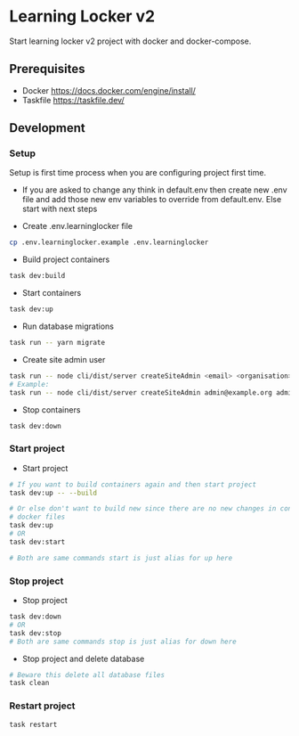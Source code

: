 # Learning Locker v2

Start learning locker v2 project with docker and docker-compose.

## Prerequisites

- Docker <https://docs.docker.com/engine/install/>
- Taskfile <https://taskfile.dev/>

## Development

### Setup

Setup is first time process when you are configuring project first time.

- If you are asked to change any think in default.env then create new .env file and
  add those new env variables to override from default.env. Else start with next steps

- Create .env.learninglocker file

```bash
cp .env.learninglocker.example .env.learninglocker
```

- Build project containers

```bash
task dev:build
```

- Start containers

```bash
task dev:up
```

- Run database migrations

```bash
task run -- yarn migrate
```

- Create site admin user

```bash
task run -- node cli/dist/server createSiteAdmin <email> <organisation> <password>
# Example:
task run -- node cli/dist/server createSiteAdmin admin@example.org admin Admin@123456
```

- Stop containers

```bash
task dev:down
```

### Start project

- Start project

```bash
# If you want to build containers again and then start project
task dev:up -- --build

# Or else don't want to build new since there are no new changes in containers
# docker files
task dev:up
# OR
task dev:start

# Both are same commands start is just alias for up here
```

### Stop project

- Stop project

```bash
task dev:down
# OR
task dev:stop
# Both are same commands stop is just alias for down here
```

- Stop project and delete database

```bash
# Beware this delete all database files
task clean
```

### Restart project

```bash
task restart
```
